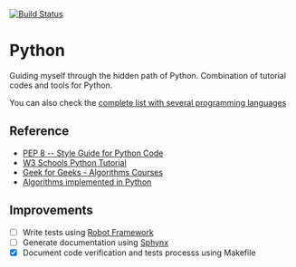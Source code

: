 [![Build Status](https://travis-ci.org/akafael/python-sandbox.svg?branch=master)](https://travis-ci.org/akafael/python-sandbox)

# Python

Guiding myself through the hidden path of Python. Combination of tutorial codes and tools for Python. 

You can also check the [complete list with several programming languages](https://github.com/akafael?tab=repositories&q=sandbox)

## Reference

 * [PEP 8 -- Style Guide for Python Code](https://www.python.org/dev/peps/pep-0008/)
 * [W3 Schools Python Tutorial](https://www.w3schools.com/python/)
 * [Geek for Geeks - Algorithms Courses](https://www.geeksforgeeks.org)
 * [Algorithms implemented in Python](https://github.com/TheAlgorithms/Python)

## Improvements

 * [ ] Write tests using [Robot Framework](robotframework.org/)
 * [ ] Generate documentation using [Sphynx](https://www.sphinx-doc.org/en/master/)
 * [x] Document code verification and tests processs using Makefile
